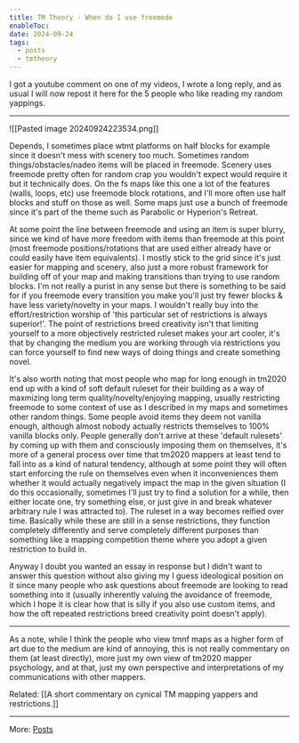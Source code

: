 ```yaml
---
title: TM Theory - When do I use freemode
enableToc: 
date: 2024-09-24
tags:
  - posts
  - tmtheory
---
```

I got a youtube comment on one of my videos, I wrote a long reply, and as usual I will now repost it here for the 5 people who like reading my random yappings.

---
![[Pasted image 20240924223534.png]]

Depends, I sometimes place wtmt platforms on half blocks for example since it doesn't mess with scenery too much. Sometimes random things/obstacles/nadeo items will be placed in freemode. Scenery uses freemode pretty often for random crap you wouldn't expect would require it but it technically does. On the fs maps like this one a lot of the features (walls, loops, etc) use freemode block rotations, and I'll more often use half blocks and stuff on those as well. Some maps just use a bunch of freemode since it's part of the theme such as Parabolic or Hyperion's Retreat.

At some point the line between freemode and using an item is super blurry, since we kind of have more freedom with items than freemode at this point (most freemode positions/rotations that are used either already have or could easily have item equivalents). I mostly stick to the grid since it's just easier for mapping and scenery, also just a more robust framework for building off of your map and making transitions than trying to use random blocks. I'm not really a purist in any sense but there is something to be said for if you freemode every transition you make you'll just try fewer blocks & have less variety/novelty in your maps. I wouldn't really buy into the effort/restriction worship of 'this particular set of restrictions is always superior!'. The point of restrictions breed creativity isn't that limiting yourself to a more objectively restricted ruleset makes your art cooler, it's that by changing the medium you are working through via restrictions you can force yourself to find new ways of doing things and create something novel. 

It's also worth noting that most people who map for long enough in tm2020 end up with a kind of soft default ruleset for their building as a way of maxmizing long term quality/novelty/enjoying mapping, usually restricting freemode to some context of use as I described in my maps and sometimes other random things. Some people avoid items they deem not vanilla enough, although almost nobody actually restricts themselves to 100% vanilla blocks only. People generally don't arrive at these 'default rulesets' by coming up with them and consciously imposing them on themselves, it's more of a general process over time that tm2020 mappers at least tend to fall into as a kind of natural tendency, although at some point they will often start enforcing the rule on themselves even when it inconveniences them whether it would actually negatively impact the map in the given situation (I do this occasionally, sometimes I'll just try to find a solution for a while, then either locate one, try something else, or just give in and break whatever arbitrary rule I was attracted to). The ruleset in a way becomes reified over time. Basically while these are still in a sense restrictions, they function completely differently and serve completely different purposes than something like a mapping competition theme where you adopt a given restriction to build in.

Anyway I doubt you wanted an essay in response but I didn't want to answer this question without also giving my I guess ideological position on it since many people who ask questions about freemode are looking to read something into it (usually inherently valuing the avoidance of freemode, which I hope it is clear how that is silly if you also use custom items, and how the oft repeated restrictions breed creativity point doesn't apply).

---

As a note, while I think the people who view tmnf maps as a higher form of art due to the medium are kind of annoying, this is not really commentary on them (at least directly), more just my own view of tm2020 mapper psychology, and at that, just my own perspective and interpretations of my communications with other mappers.

Related: [[A short commentary on cynical TM mapping yappers and restrictions.]] 

---
More: [Posts](./tags/posts)
